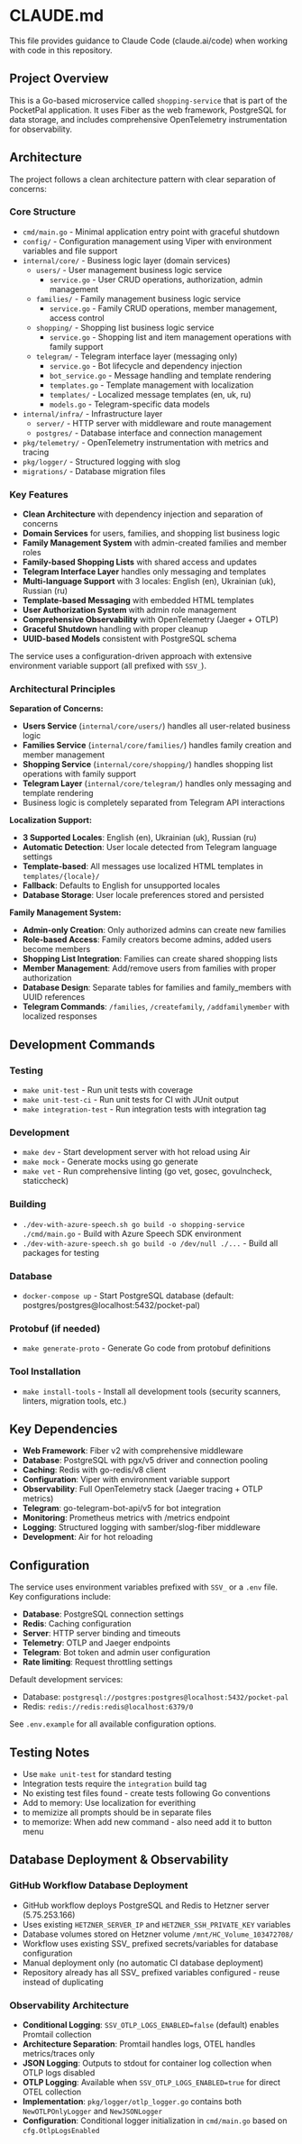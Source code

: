 # CLAUDE.md

This file provides guidance to Claude Code (claude.ai/code) when working with code in this repository.

## Project Overview

This is a Go-based microservice called `shopping-service` that is part of the PocketPal application. It uses Fiber as the web framework, PostgreSQL for data storage, and includes comprehensive OpenTelemetry instrumentation for observability.

## Architecture

The project follows a clean architecture pattern with clear separation of concerns:

### Core Structure
- `cmd/main.go` - Minimal application entry point with graceful shutdown
- `config/` - Configuration management using Viper with environment variables and file support
- `internal/core/` - Business logic layer (domain services)
  - `users/` - User management business logic service
    - `service.go` - User CRUD operations, authorization, admin management
  - `families/` - Family management business logic service
    - `service.go` - Family CRUD operations, member management, access control
  - `shopping/` - Shopping list business logic service  
    - `service.go` - Shopping list and item management operations with family support
  - `telegram/` - Telegram interface layer (messaging only)
    - `service.go` - Bot lifecycle and dependency injection
    - `bot_service.go` - Message handling and template rendering
    - `templates.go` - Template management with localization
    - `templates/` - Localized message templates (en, uk, ru)
    - `models.go` - Telegram-specific data models
- `internal/infra/` - Infrastructure layer
  - `server/` - HTTP server with middleware and route management
  - `postgres/` - Database interface and connection management
- `pkg/telemetry/` - OpenTelemetry instrumentation with metrics and tracing
- `pkg/logger/` - Structured logging with slog
- `migrations/` - Database migration files

### Key Features
- **Clean Architecture** with dependency injection and separation of concerns
- **Domain Services** for users, families, and shopping list business logic
- **Family Management System** with admin-created families and member roles
- **Family-based Shopping Lists** with shared access and updates
- **Telegram Interface Layer** handles only messaging and templates
- **Multi-language Support** with 3 locales: English (en), Ukrainian (uk), Russian (ru)
- **Template-based Messaging** with embedded HTML templates
- **User Authorization System** with admin role management
- **Comprehensive Observability** with OpenTelemetry (Jaeger + OTLP)
- **Graceful Shutdown** handling with proper cleanup
- **UUID-based Models** consistent with PostgreSQL schema

The service uses a configuration-driven approach with extensive environment variable support (all prefixed with `SSV_`).

### Architectural Principles

**Separation of Concerns:**
- **Users Service** (`internal/core/users/`) handles all user-related business logic
- **Families Service** (`internal/core/families/`) handles family creation and member management
- **Shopping Service** (`internal/core/shopping/`) handles shopping list operations with family support
- **Telegram Layer** (`internal/core/telegram/`) handles only messaging and template rendering
- Business logic is completely separated from Telegram API interactions

**Localization Support:**
- **3 Supported Locales**: English (en), Ukrainian (uk), Russian (ru)
- **Automatic Detection**: User locale detected from Telegram language settings
- **Template-based**: All messages use localized HTML templates in `templates/{locale}/`
- **Fallback**: Defaults to English for unsupported locales
- **Database Storage**: User locale preferences stored and persisted

**Family Management System:**
- **Admin-only Creation**: Only authorized admins can create new families
- **Role-based Access**: Family creators become admins, added users become members
- **Shopping List Integration**: Families can create shared shopping lists
- **Member Management**: Add/remove users from families with proper authorization
- **Database Design**: Separate tables for families and family_members with UUID references
- **Telegram Commands**: `/families`, `/createfamily`, `/addfamilymember` with localized responses

## Development Commands

### Testing
- `make unit-test` - Run unit tests with coverage
- `make unit-test-ci` - Run unit tests for CI with JUnit output
- `make integration-test` - Run integration tests with integration tag

### Development
- `make dev` - Start development server with hot reload using Air
- `make mock` - Generate mocks using go generate
- `make vet` - Run comprehensive linting (go vet, gosec, govulncheck, staticcheck)

### Building
- `./dev-with-azure-speech.sh go build -o shopping-service ./cmd/main.go` - Build with Azure Speech SDK environment
- `./dev-with-azure-speech.sh go build -o /dev/null ./...` - Build all packages for testing

### Database
- `docker-compose up` - Start PostgreSQL database (default: postgres/postgres@localhost:5432/pocket-pal)

### Protobuf (if needed)
- `make generate-proto` - Generate Go code from protobuf definitions

### Tool Installation
- `make install-tools` - Install all development tools (security scanners, linters, migration tools, etc.)

## Key Dependencies

- **Web Framework**: Fiber v2 with comprehensive middleware
- **Database**: PostgreSQL with pgx/v5 driver and connection pooling
- **Caching**: Redis with go-redis/v8 client
- **Configuration**: Viper with environment variable support
- **Observability**: Full OpenTelemetry stack (Jaeger tracing + OTLP metrics)
- **Telegram**: go-telegram-bot-api/v5 for bot integration
- **Monitoring**: Prometheus metrics with /metrics endpoint
- **Logging**: Structured logging with samber/slog-fiber middleware
- **Development**: Air for hot reloading

## Configuration

The service uses environment variables prefixed with `SSV_` or a `.env` file. Key configurations include:

- **Database**: PostgreSQL connection settings
- **Redis**: Caching configuration  
- **Server**: HTTP server binding and timeouts
- **Telemetry**: OTLP and Jaeger endpoints
- **Telegram**: Bot token and admin user configuration
- **Rate limiting**: Request throttling settings

Default development services:
- Database: `postgresql://postgres:postgres@localhost:5432/pocket-pal`
- Redis: `redis://redis:redis@localhost:6379/0`

See `.env.example` for all available configuration options.

## Testing Notes

- Use `make unit-test` for standard testing
- Integration tests require the `integration` build tag
- No existing test files found - create tests following Go conventions
- Add to memory: Use localization for everithing
- to memizize all prompts should be in separate files
- to memorize: When add new command - also need add it to button menu

## Database Deployment & Observability

### GitHub Workflow Database Deployment
- GitHub workflow deploys PostgreSQL and Redis to Hetzner server (5.75.253.166)
- Uses existing `HETZNER_SERVER_IP` and `HETZNER_SSH_PRIVATE_KEY` variables
- Database volumes stored on Hetzner volume `/mnt/HC_Volume_103472708/`
- Workflow uses existing SSV_ prefixed secrets/variables for database configuration
- Manual deployment only (no automatic CI database deployment)
- Repository already has all SSV_ prefixed variables configured - reuse instead of duplicating

### Observability Architecture
- **Conditional Logging**: `SSV_OTLP_LOGS_ENABLED=false` (default) enables Promtail collection
- **Architecture Separation**: Promtail handles logs, OTEL handles metrics/traces only
- **JSON Logging**: Outputs to stdout for container log collection when OTLP logs disabled
- **OTLP Logging**: Available when `SSV_OTLP_LOGS_ENABLED=true` for direct OTEL collection
- **Implementation**: `pkg/logger/otlp_logger.go` contains both `NewOTLPOnlyLogger` and `NewJSONLogger`
- **Configuration**: Conditional logger initialization in `cmd/main.go` based on `cfg.OtlpLogsEnabled`